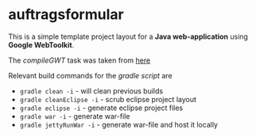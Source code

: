 auftragsformular
================

This is a simple template project layout for a **Java web-application** using **Google WebToolkit**.  

The *compileGWT* task was taken from [here](https://gist.github.com/gpike/3722887 "Gradle build file for GWT")  

Relevant build commands for the *gradle script* are

* `gradle clean -i` - will clean previous builds
* `gradle cleanEclipse -i` - scrub eclipse project layout
* `gradle eclipse -i` - generate eclipse project files
* `gradle war -i` - generate war-file 
* `gradle jettyRunWar -i` - generate war-file and host it locally


